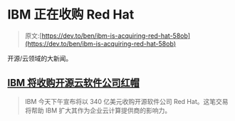 # IBM 正在收购 Red Hat

> 原文:[https://dev.to/ben/ibm-is-acquiring-red-hat-58ob](https://dev.to/ben/ibm-is-acquiring-red-hat-58ob)

开源/云领域的大新闻。

## [](#ibm-will-acquire-opensource-cloud-software-company-red-hat)[IBM 将收购开源云软件公司红帽](https://www.theverge.com/2018/10/28/18035086/ibm-red-hat-acquisition-open-source-cloud-software-company)

> IBM 今天下午宣布将以 340 亿美元收购开源软件公司 Red Hat。这笔交易将帮助 IBM 扩大其作为企业云计算提供商的影响力。